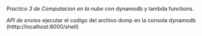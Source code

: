 *Practico 3 de Computacion en la nube* con dynamodb y lambda functions.

*API de envios*
ejecutar el codigo del archivo dump en la consola dynamodb (htttp://localhost:8000/shell)
